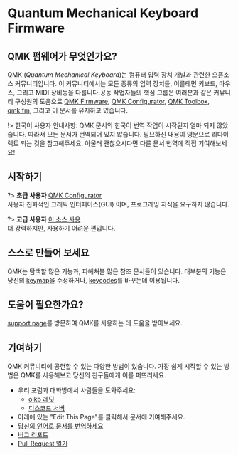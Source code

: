 # Quantum Mechanical Keyboard Firmware

## QMK 펌웨어가 무엇인가요?

QMK (*Quantum Mechanical Keyboard*)는 컴퓨터 입력 장치 개발과 관련한 오픈소스 커뮤니티입니다. 이 커뮤니티에서는 모든 종류의 입력 장치들, 이를테면 키보드, 마우스, 그리고 MIDI 장비등을 다룹니다.공동 작업자들의 핵심 그룹은 여러분과 같은 커뮤니티 구성원의 도움으로 [QMK Firmware](https://github.com/qmk/qmk_firmware), [QMK Configurator](https://config.qmk.fm), [QMK Toolbox](https://github.com/qmk/qmk_toolbox), [qmk.fm](https://qmk.fm), 그리고 이 문서를 유지하고 있습니다.

!> 한국어 사용자 안내사항: QMK 문서의 한국어 번역 작업이 시작된지 얼마 되지 않았습니다. 따라서 모든 문서가 번역되어 있지 않습니다. 필요하신 내용이 영문으로 리다이렉트 되는 것을 참고해주세요. 아울러 괜찮으시다면 다른 문서 번역에 직접 기여해보세요!

## 시작하기

<div class="flex-container">

?> **초급 사용자** [QMK Configurator](ko/newbs_building_firmware_configurator.md) <br>
사용자 친화적인 그래픽 인터페이스(GUI) 이며, 프로그래밍 지식을 요구하지 않습니다.

?> **고급 사용자** [이 소스 사용](ko/newbs.md) <br> 
더 강력하지만, 사용하기 어려운 편입니다.

</div>

## 스스로 만들어 보세요

QMK는 탐색할 많은 기능과, 파헤쳐볼 많은 참조 문서들이 있습니다. 대부분의 기능은 당신의 [keymap](ko/keymap.md)을 수정하거나, [keycodes](ko/keycodes.md)를 바꾸는데 이용됩니다.

## 도움이 필요한가요?

[support page](ko/support.md)를 방문하여 QMK를 사용하는 데 도움을 받아보세요.

## 기여하기

QMK 커뮤니티에 공헌할 수 있는 다양한 방법이 있습니다. 가장 쉽게 시작할 수 있는 방법은 QMK를 사용해보고 당신의 친구들에게 이를 퍼뜨리세요.

* 우리 포럼과 대화방에서 사람들을 도와주세요:
    * [olkb 레딧](https://www.reddit.com/r/olkb/)
    * [디스코드 서버](https://discord.gg/Uq7gcHh)
* 아래에 있는 "Edit This Page"를 클릭해서 문서에 기여해주세요.
* [당신의 언어로 문서를 번역하세요](ko/translating.md)
* [버그 리포트](https://github.com/qmk/qmk_firmware/issues/new/choose)
* [Pull Request 열기](ko/contributing.md)
